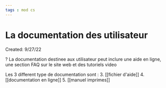```yaml
---
tags : mod cs
---
```

# La documentation des utilisateur
Created: 9/27/22

?
La documentation destinee aux utilisateur peut inclure une aide en ligne, une section FAQ sur le site web et des tutoriels video 
<!--SR:!2022-10-19,1,230-->


Les 3 different type de documentation sont :
3. [[fichier d'aide]] 
4. [[documentation en ligne]] 
5. [[manuel imprimes]] 